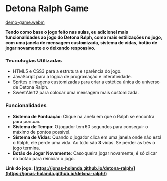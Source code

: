 # Detona Ralph Game


[demo-game.webm](https://github.com/jonas-holanda/detona-ralph/assets/138180385/e2797f7a-1b2e-4eee-aada-c9c5319a4f03)


**Tendo como base o jogo feito nas aulas, eu adicionei mais funcionalidades ao jogo do Detona Ralph, como mais estilizações no jogo, com uma janela de mensagem customizada, sistema de vidas, botão de jogar novamente e o deixando responsivo.**

### Tecnologias Utilizadas

- HTML5 e CSS3 para a estrutura e aparência do jogo.
- JavaScript para a lógica de programação e interatividade.
- Sprites e imagens customizadas para criar a estética única do universo de Detona Ralph.
- SweetAlert2 para colocar uma mensagem mais customizada.

### Funcionalidades

- **Sistema de Pontuação**: Clique na janela em que o Ralph se encontra para pontuar.
- **Sistema de Tempo**: O jogador tem 60 segundos para conseguir o máximo de pontos possível.
- **Sistema de Vidas**: Quando o jogador clica em uma janela onde não está o Ralph, ele perde uma vida. Ao todo são **3** vidas. Se perder as três o jogo termina.
- **Botão de Jogar Novamente**: Caso queira jogar novamente, é só clicar no botão para reiniciar o jogo.

**Link do jogo: [https://jonas-holanda.github.io/detona-ralph/](https://jonas-holanda.github.io/detona-ralph/)**

